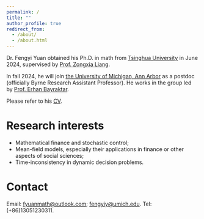 ```yaml
---
permalink: /
title: ""
author_profile: true
redirect_from: 
  - /about/
  - /about.html
---
```


Dr. Fengyi Yuan obtained his Ph.D. in math from [Tsinghua University](https://math.tsinghua.edu.cn) in June 2024, supervised by [Prof. Zongxia Liang](https://math.tsinghua.edu.cn/info/1125/1623.htm). 

In fall 2024, he will join [the University of Michigan, Ann Arbor](https://lsa.umich.edu/math/people/postdoc-faculty.directory.html?tag=math/financial-actuarial&tagns=michigan-lsa&tagtext=Financial%20and%20Actuarial) as a postdoc (officially Byrne Research Assistant Professor). He works in the group led by [Prof. Erhan Bayraktar](https://sites.lsa.umich.edu/erhan/).

Please refer to his [CV](../assets/CV.pdf).

Research interests
======
- Mathematical finance and stochastic control;
- Mean-field models, especially their applications in finance or other aspects of social sciences;
- Time-inconsistency in dynamic decision problems.

Contact
======
Email: [fyuanmath@outlook.com](mailto:fyuanmath@outlook.com); [fengyiy@umich.edu](mailto:fengyiy@umich.edu).
Tel: (+86)13051230311.

